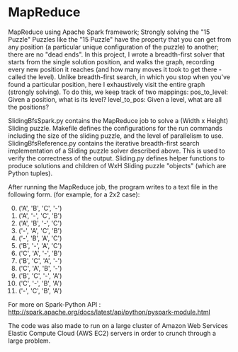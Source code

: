 # MapReduce
MapReduce using Apache Spark framework; Strongly solving the "15 Puzzle"
Puzzles like the "15 Puzzle" have the property that you can get from any position (a particular unique configuration of the puzzle) to another; there are no "dead ends".
In this project, I wrote a breadth-first solver that starts from the single solution position, and walks the graph, recording every new position it reaches (and how many moves it took to get there - called the level).
Unlike breadth-first search, in which you stop when you've found a particular position, here I exhaustively visit the entire graph (strongly solving).
To do this, we keep track of two mappings:
pos_to_level: Given a position, what is its level? 
level_to_pos: Given a level, what are all the positions?

SlidingBfsSpark.py contains the MapReduce job to solve a (Width x Height) Sliding puzzle.
Makefile defines the configurations for the run commands including the size of the sliding puzzle, and the level of parallelism to use. 
SlidingBfsReference.py contains the iterative breadth-first search implementation of a Sliding puzzle solver described above. This is used to  verify the correctness of the output.
Sliding.py defines helper functions to produce solutions and children of WxH Sliding puzzle "objects" (which are Python tuples).

After running the MapReduce job, the program writes to a text file in the following form. (for example, for a 2x2 case):

0. ('A', 'B', 'C', '-')
1. ('A', '-', 'C', 'B')
1. ('A', 'B', '-', 'C')
2. ('-', 'A', 'C', 'B')
2. ('-', 'B', 'A', 'C')
3. ('B', '-', 'A', 'C')
3. ('C', 'A', '-', 'B')
4. ('B', 'C', 'A', '-')
4. ('C', 'A', 'B', '-')
5. ('B', 'C', '-', 'A')
5. ('C', '-', 'B', 'A')
6. ('-', 'C', 'B', 'A')	

For more on Spark-Python API : http://spark.apache.org/docs/latest/api/python/pyspark-module.html

The code was also made to run on a large cluster of Amazon Web Services Elastic Compute Cloud (AWS EC2) servers in order to crunch through a large problem.
